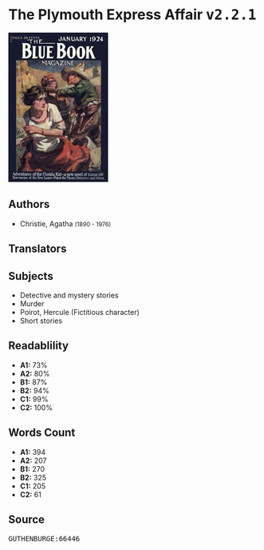 # The Plymouth Express Affair <kbd>v2.2.1</kbd>

![](./cover.medium.jpg "")

## Authors


 - Christie, Agatha <small>(1890 - 1976)</small>

## Translators



## Subjects


 - Detective and mystery stories
 - Murder
 - Poirot, Hercule (Fictitious character)
 - Short stories

## Readablility


 - **A1:** 73%
 - **A2:** 80%
 - **B1:** 87%
 - **B2:** 94%
 - **C1:** 99%
 - **C2:** 100%

## Words Count


 - **A1:** 394
 - **A2:** 207
 - **B1:** 270
 - **B2:** 325
 - **C1:** 205
 - **C2:** 61

## Source


<kbd>GUTHENBURGE:66446</kbd>

